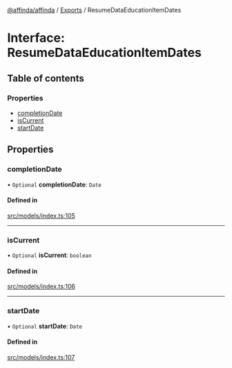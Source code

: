 [@affinda/affinda](../README.md) / [Exports](../modules.md) / ResumeDataEducationItemDates

# Interface: ResumeDataEducationItemDates

## Table of contents

### Properties

- [completionDate](ResumeDataEducationItemDates.md#completiondate)
- [isCurrent](ResumeDataEducationItemDates.md#iscurrent)
- [startDate](ResumeDataEducationItemDates.md#startdate)

## Properties

### completionDate

• `Optional` **completionDate**: `Date`

#### Defined in

[src/models/index.ts:105](https://github.com/affinda/affinda-typescript/blob/a379e85/src/models/index.ts#L105)

___

### isCurrent

• `Optional` **isCurrent**: `boolean`

#### Defined in

[src/models/index.ts:106](https://github.com/affinda/affinda-typescript/blob/a379e85/src/models/index.ts#L106)

___

### startDate

• `Optional` **startDate**: `Date`

#### Defined in

[src/models/index.ts:107](https://github.com/affinda/affinda-typescript/blob/a379e85/src/models/index.ts#L107)
